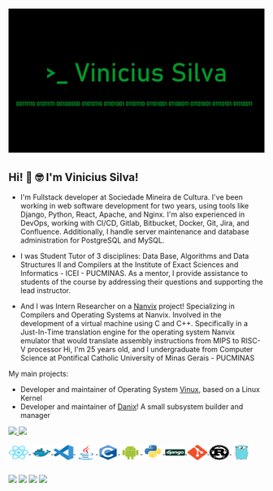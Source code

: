 # [![Vinicius Silva](https://github.com/viniciusfdasilva/viniciusfdasilva/blob/main/icon/logo.png)](https://github.com/viniciusfdasilva/viniciusfdasilva/blob/main/icon/logo.png)

## Hi! 👋 :nerd_face: I'm Vinicius Silva!

* I'm Fullstack developer at Sociedade Mineira de Cultura. I've been working in web software development for two years, using tools like Django, Python, React, Apache, and Nginx. I'm also experienced in DevOps, working with CI/CD, Gitlab, Bitbucket, Docker, Git, Jira, and Confluence. Additionally, I handle server maintenance and database administration for PostgreSQL and MySQL.


* I was Student Tutor of 3 disciplines: Data Base, Algorithms and Data Structures II and Compilers at the Institute of Exact Sciences and Informatics - ICEI - PUCMINAS. As a mentor, I provide assistance to students of the course by addressing their questions and supporting the lead instructor.


* And I was Intern Researcher on a <a href="https://github.com/nanvix">Nanvix</a> project! Specializing in Compilers and Operating Systems at Nanvix. Involved in the development of a virtual machine using C and C++. Specifically in a Just-In-Time translation engine for the operating system Nanvix emulator that would translate assembly instructions from MIPS to RISC-V processor
Hi, I'm 25 years old, and I undergraduate from Computer Science at Pontifical Catholic University of Minas Gerais - PUCMINAS

My main projects:
   * Developer and maintainer of Operating System <a href="https://github.com/viniciusfdasilva/vinux">Vinux</a>, based on a Linux Kernel
   * Developer and maintainer of <a href="https://github.com/viniciusfdasilva/danixfs">Danix</a>! A small subsystem builder and manager



<a href="https://github.com/viniciusfdasilva">
  <img height="180em" src="https://github-readme-stats.vercel.app/api?username=viniciusfdasilva&show_icons=true&theme=tokyonight&include_all_commits=true&count_private=true"/>
  
<img height="180em" src="https://github-readme-stats.vercel.app/api/top-langs/?username=viniciusfdasilva&layout=compact&langs_count=16&theme=tokyonight"/>

<div style="display: inline_block"><br>
  <img align="center" alt="Vini-React" height="30" width="40" src="https://github.com/viniciusfdasilva/viniciusfdasilva/blob/main/icon/react-original.svg">
  <img align="center" alt="Vini-Docker" height="30" width="40" src="https://github.com/viniciusfdasilva/viniciusfdasilva/blob/main/icon/docker-original.svg">
  <img align="center" alt="Vini-Vscode" height="30" width="40" src="https://github.com/viniciusfdasilva/viniciusfdasilva/blob/main/icon/vscode.svg">
<img align="center" alt="Vini-Java" height="30" width="40" src="https://github.com/viniciusfdasilva/viniciusfdasilva/blob/main/icon/java-original.svg">
<img align="center" alt="Vini-C" height="30" width="40" src="https://github.com/viniciusfdasilva/viniciusfdasilva/blob/main/icon/c-original.svg">
<img align="center" alt="Vini-Android" height="30" width="40" src="https://github.com/viniciusfdasilva/viniciusfdasilva/blob/main/icon/android-original.svg">
<img align="center" alt="Vini-Python" height="30" width="40" src="https://github.com/viniciusfdasilva/viniciusfdasilva/blob/main/icon/python-original.svg">
<img align="center" alt="Vini-Django" height="30" width="40" src="https://github.com/viniciusfdasilva/viniciusfdasilva/blob/main/icon/django-original.svg">
<img align="center" alt="Vini-Git" height="30" width="40" src="https://github.com/viniciusfdasilva/viniciusfdasilva/blob/main/icon/git-original.svg">
<img align="center" alt="Vini-Rust" height="30" width="40" src="https://raw.githubusercontent.com/devicons/devicon/master/icons/rust/rust-plain.svg">
<img align="center" alt="Vini-Go" height="30" width="40" src="https://raw.githubusercontent.com/devicons/devicon/master/icons/go/go-original.svg">
</div>
  
  ##
  
  <div>
  <a href = "mailto: vinicius.silva.1046664@sga.pucminas.br"><img src="https://img.shields.io/badge/-Gmail-%23EA4335?style=for-the-badge&logo=gmail&logoColor=white" target="_blank"></a>
<a href="https://www.linkedin.com/in/viniciusfsilva/" target="_blank"><img src="https://img.shields.io/badge/-LinkedIn-%230077B5?style=for-the-badge&logo=linkedin&logoColor=white" target="_blank"></a>
<a href="https://github.com/viniciusfdasilva" target="_blank"><img src="https://img.shields.io/badge/-Github-%23333?style=for-the-badge&logo=github&logoColor=white"></a>
  <a href="https://medium.com/@vinicius.silva.1046664"><img src="https://img.shields.io/badge/-Medium-%230077B5?style=for-the-badge&logo=medium&logoColor=white" target="_blank"></a>

</div>
